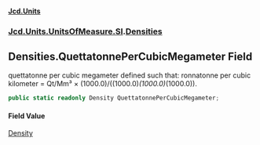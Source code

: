 #### [Jcd.Units](index.md 'index')
### [Jcd.Units.UnitsOfMeasure.SI](Jcd.Units.UnitsOfMeasure.SI.md 'Jcd.Units.UnitsOfMeasure.SI').[Densities](Densities.md 'Jcd.Units.UnitsOfMeasure.SI.Densities')

## Densities.QuettatonnePerCubicMegameter Field

quettatonne per cubic megameter defined such that: ronnatonne per cubic kilometer = Qt/Mm³ ×
(1000.0)/((1000.0)*(1000.0)*(1000.0)).

```csharp
public static readonly Density QuettatonnePerCubicMegameter;
```

#### Field Value
[Density](Density.md 'Jcd.Units.UnitTypes.Density')